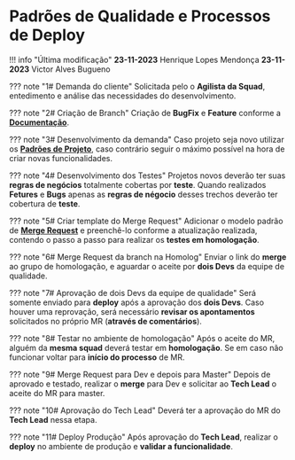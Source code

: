 # Padrões de Qualidade e Processos de Deploy

!!! info "Última modificação"
    **23-11-2023**   Henrique Lopes Mendonça
    **23-11-2023**   Victor Alves Bugueno

??? note "1# Demanda do cliente"
    Solicitada pelo o **Agilista da Squad**, entedimento e análise das necessidades do desenvolvimento.

??? note "2# Criação de Branch"
    Criação de **BugFix** e **Feature** conforme a **[Documentação](https://conhecimento.fiap.com.br/processos/demandas-e-alteracoes-em-sistemas/demandas-e-alteracoes-em-sistemas/)**.  

??? note "3# Desenvolvimento da demanda"
    Caso projeto seja novo utilizar os **[Padrões de Projeto](#)**, caso contrário seguir o máximo possível na hora de criar novas funcionalidades.

??? note "4# Desenvolvimento dos Testes"
    Projetos novos deverão ter suas **regras de negócios** totalmente cobertas por **teste**. Quando realizados **Fetures** e **Bugs** apenas as **regras de négocio** desses trechos deverão ter cobertura de **teste**.

??? note "5# Criar template do Merge Request"
    Adicionar o modelo padrão de **[Merge Request](http://conhecimento.fiap.com.br/dotnet/padroes-de-projetos/template-merge-request/)** e preenchê-lo conforme a atualização realizada, contendo o passo a passo para realizar os **testes em homologação**.

??? note "6# Merge Request da branch na Homolog"
    Enviar o link do **merge** ao grupo de homologação, e aguardar o aceite por **dois Devs** da equipe de qualidade.

??? note "7# Aprovação de dois Devs da equipe de qualidade"
    Será somente enviado para **deploy** após a aprovação dos **dois Devs**. Caso houver uma reprovação, será necessário **revisar os apontamentos** solicitados no próprio MR (**através de comentários**).

??? note "8# Testar no ambiente de homologação"
    Após o aceite do MR, alguém da **mesma squad** deverá testar em **homologação**. Se em caso não funcionar voltar para **início do processo** de MR.

??? note "9# Merge Request para Dev e depois para Master"
    Depois de aprovado e testado, realizar o **merge** para Dev e solicitar ao **Tech Lead** o aceite do MR para master.

??? note "10# Aprovação do Tech Lead"
    Deverá ter a aprovação do MR do **Tech Lead** nessa etapa.

??? note "11# Deploy Produção"
    Após aprovação do **Tech Lead**, realizar o **deploy** no ambiente de produção e **validar a funcionalidade**.

 
     
      

